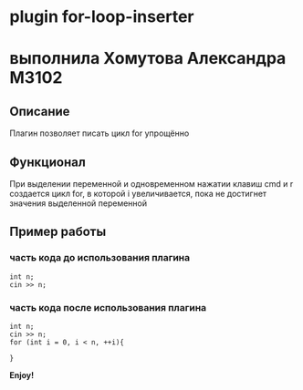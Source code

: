# plugin for-loop-inserter
# выполнила Хомутова Александра М3102

## Описание

Плагин позволяет писать цикл for упрощённо

## Функционал

При выделении переменной и одновременном нажатии клавиш cmd и r создается цикл for, в которой i увеличивается, пока не достигнет значения выделенной переменной

## Пример работы

### часть кода до использования плагина
    
    int n;
    cin >> n;

### часть кода после использования плагина

    int n;
    cin >> n;
    for (int i = 0, i < n, ++i){

    }


**Enjoy!**
